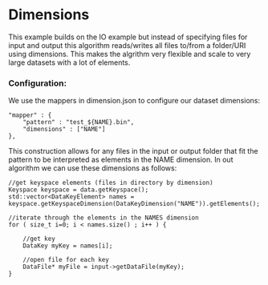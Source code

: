 # Dimensions

This example builds on the IO example but instead of specifying files for input and output this algorithm reads/writes all files to/from a folder/URI using dimensions. This makes the algrithm very flexible and scale to very large datasets with a lot of elements.

### Configuration:
We use the mappers in dimension.json to configure our dataset dimensions:

	"mapper" : {
		"pattern" : "test_${NAME}.bin",
		"dimensions" : ["NAME"]
	},
      
This construction allows for any files in the input or output folder that fit the pattern to be interpreted as elements in the NAME dimension. In out algorithm we can use these dimensions as follows:

	//get keyspace elements (files in directory by dimension)
	Keyspace keyspace = data.getKeyspace();
	std::vector<DataKeyElement> names = keyspace.getKeyspaceDimension(DataKeyDimension("NAME")).getElements();
	
	//iterate through the elements in the NAMES dimension
	for ( size_t i=0; i < names.size() ; i++ ) {
		
		//get key
		DataKey myKey = names[i];
		
		//open file for each key
		DataFile* myFile = input->getDataFile(myKey);
	}
	

